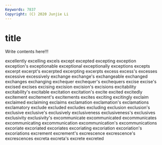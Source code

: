 ```yaml
---
Keywords: 7837
Copyright: (C) 2020 Junjie Li
---
```


# title

Write contents here!!!
 
excellently 
excelling 
excels 
except
excepted 
excepting 
exception 
exception's 
exceptionable 
exceptional 
exceptionally 
exceptions 
excepts 
excerpt
excerpt's 
excerpted 
excerpting 
excerpts 
excess 
excess's 
excesses 
excessive 
excessively 
exchange
exchange's 
exchangeable 
exchanged 
exchanges 
exchanging 
exchequer 
exchequer's 
exchequers 
excise 
excise's
excised 
excises 
excising 
excision 
excision's 
excisions 
excitability 
excitability's 
excitable 
excitation
excitation's 
excite 
excited 
excitedly 
excitement 
excitement's 
excitements 
excites 
exciting 
excitingly
exclaim 
exclaimed 
exclaiming 
exclaims 
exclamation 
exclamation's 
exclamations 
exclamatory 
exclude 
excluded
excludes 
excluding 
exclusion 
exclusion's 
exclusive 
exclusive's 
exclusively 
exclusiveness 
exclusiveness's 
exclusives
exclusivity 
exclusivity's 
excommunicate 
excommunicated 
excommunicates 
excommunicating 
excommunication 
excommunication's 
excommunications 
excoriate
excoriated 
excoriates 
excoriating 
excoriation 
excoriation's 
excoriations 
excrement 
excrement's 
excrescence 
excrescence's
excrescences 
excreta 
excreta's 
excrete 
excreted 

